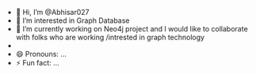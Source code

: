 - 👋 Hi, I’m @Abhisar027
- 👀 I’m interested in Graph Database
- 🌱 I’m currently working on Neo4j project and I would like to collaborate with folks who are working /intrested in graph technology
- 
- 😄 Pronouns: ...
- ⚡ Fun fact: ...

<!---
Abhisar027/Abhisar027 is a ✨ special ✨ repository because its `README.md` (this file) appears on your GitHub profile.
You can click the Preview link to take a look at your changes.
--->
